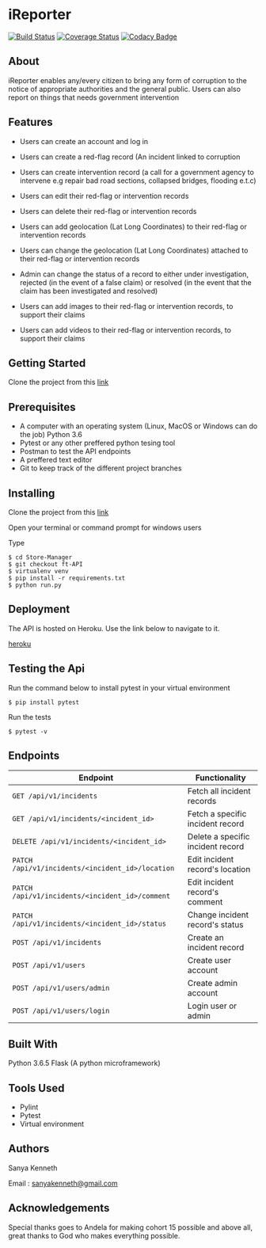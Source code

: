 # iReporter

 [![Build Status](https://travis-ci.org/sanya-kenneth/ireporter.svg?branch=ft-API)](https://travis-ci.org/sanya-kenneth/ireporter) [![Coverage Status](https://coveralls.io/repos/github/sanya-kenneth/ireporter/badge.svg?branch=ft-API)](https://coveralls.io/github/sanya-kenneth/ireporter?branch=ft-API) [![Codacy Badge](https://api.codacy.com/project/badge/Grade/66cc30326bca466d990d32aabd8a2158)](https://www.codacy.com/app/sanya-kenneth/ireporter?utm_source=github.com&amp;utm_medium=referral&amp;utm_content=sanya-kenneth/ireporter&amp;utm_campaign=Badge_Grade)

## About

iReporter enables any/every citizen to bring any form of corruption to the notice of appropriate authorities and the general public. Users can also report on things that needs government intervention

## Features

* Users can create an account and log in

* Users can create a red-flag record (An incident linked to corruption

* Users can create intervention record (a call for a government agency to intervene e.g repair bad road sections, collapsed bridges, flooding e.t.c)

* Users can edit their red-flag or intervention records

* Users can delete their red-flag or intervention records

* Users can add geolocation (Lat Long Coordinates) to their red-flag or intervention records

* Users can change the geolocation (Lat Long Coordinates) attached to their red-flag or intervention records

* Admin can change the status of a record to either under investigation, rejected (in the event of a false claim) or resolved (in the event that the claim has been investigated and resolved)

* Users can add images to their red-flag or intervention records, to support their claims

* Users can add videos to their red-flag or intervention records, to support their claims

## Getting Started

Clone the project from this [link]()

## Prerequisites

* A computer with an operating system (Linux, MacOS or Windows can do the job)
  Python 3.6
* Pytest or any other preffered python tesing tool
* Postman to test the API endpoints
* A preffered text editor
* Git to keep track of the different project branches

## Installing

Clone the project from this [link]()

Open your terminal or command prompt for windows users

Type

```
$ cd Store-Manager
$ git checkout ft-API
$ virtualenv venv
$ pip install -r requirements.txt
$ python run.py
```

## Deployment

The API is hosted on Heroku. Use the link below to navigate to it.

[heroku]()

## Testing the Api

Run the command below to install pytest in your virtual environment

`$ pip install pytest`

Run the tests

`$ pytest -v`

## Endpoints

| Endpoint          | Functionality |
| --------          |     --------- |
| `GET /api/v1/incidents` | Fetch all incident records |
| `GET /api/v1/incidents/<incident_id>` | Fetch a specific incident record |
| `DELETE /api/v1/incidents/<incident_id>` | Delete a specific incident record |
| `PATCH /api/v1/incidents/<incident_id>/location` | Edit incident record's location |
| `PATCH /api/v1/incidents/<incident_id>/comment` | Edit incident record's comment |
| `PATCH /api/v1/incidents/<incident_id>/status` | Change incident record's status |
| `POST /api/v1/incidents` | Create an incident record |
| `POST /api/v1/users` | Create user account |
| `POST /api/v1/users/admin` | Create admin account |
| `POST /api/v1/users/login` | Login user or admin |

## Built With

 Python 3.6.5
 Flask (A python microframework)

## Tools Used

* Pylint
* Pytest
* Virtual environment

## Authors

Sanya Kenneth

Email  : sanyakenneth@gmail.com

## Acknowledgements

Special thanks goes to Andela for making cohort 15 possible and above all, great thanks to God who makes everything possible.